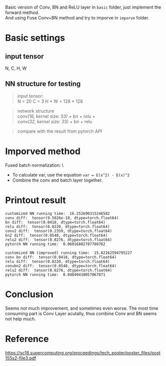 Basic version of Conv, BN and ReLU layer in `basic` folder, just implement the forward method. \
And using Fuse Conv+BN method and try to imporve in `imporve` folder.

# Basic settings

## input tensor

N, C, H, W

## NN structure for testing

> input tensor: \
N = 20
C = 3
H * W = 128 * 128

> network structure\
conv(16, kernel size: 3*3) + bn + relu + \
conv(32, kernel size: 3*3) + bn + relu

> compare with the result from pytorch API

# Imporved method

Fused batch normalization: \
* To calculate var, use the equation `var = E(x^2) - E(x)^2`
* Combine the conv and batch layer together.



# Printout result

```
customized NN running time:  16.252690315246582
conv diff:  tensor(9.5026e-10, dtype=torch.float64)
bn diff:  tensor(0.0418, dtype=torch.float64)
relu diff:  tensor(0.0220, dtype=torch.float64)
conv2 diff:  tensor(0.2359, dtype=torch.float64)
bn2 diff:  tensor(0.0540, dtype=torch.float64)
relu2 diff:  tensor(0.0276, dtype=torch.float64)
pytorch NN running time:  0.06016802787780762
```

```
customized NN (improved) running time:  15.82162594795227
conv bn diff:  tensor(0.0418, dtype=torch.float64)
relu diff:  tensor(0.0220, dtype=torch.float64)
convbn2 diff:  tensor(0.0540, dtype=torch.float64)
relu2 diff:  tensor(0.0276, dtype=torch.float64)
pytorch NN running time:  0.04849410057067871
```

# Conclusion

Seems not much improvement, and sometimes even worse.
The most time consuming part is Conv Layer acutally, thus combine Conv and BN seems not help much.

# Reference
https://sc18.supercomputing.org/proceedings/tech_poster/poster_files/post155s2-file3.pdf